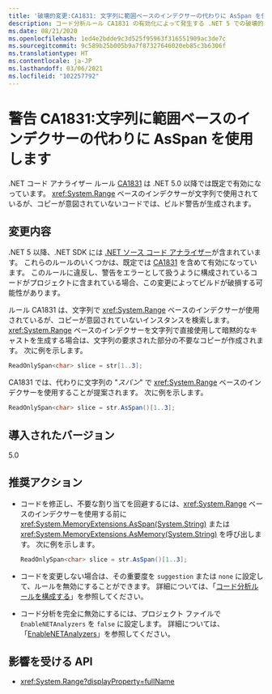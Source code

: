 ```yaml
---
title: '破壊的変更:CA1831: 文字列に範囲ベースのインデクサーの代わりに AsSpan を使用します'
description: コード分析ルール CA1831 の有効化によって発生する .NET 5 での破壊的変更について学習します。
ms.date: 08/21/2020
ms.openlocfilehash: 1ed4e2bdde9c3d525f95963f316551909ac3de7c
ms.sourcegitcommit: 9c589b25b005b9a7f87327646020eb85c3b6306f
ms.translationtype: HT
ms.contentlocale: ja-JP
ms.lasthandoff: 03/06/2021
ms.locfileid: "102257792"
---
```

# <a name="warning-ca1831-use-asspan-instead-of-range-based-indexers-for-string"></a>警告 CA1831:文字列に範囲ベースのインデクサーの代わりに AsSpan を使用します

.NET コード アナライザー ルール [CA1831](/visualstudio/code-quality/ca1831) は .NET 5.0 以降では既定で有効になっています。 <xref:System.Range> ベースのインデクサーが文字列で使用されているが、コピーが意図されていないコードでは、ビルド警告が生成されます。

## <a name="change-description"></a>変更内容

.NET 5 以降、.NET SDK には [.NET ソース コード アナライザー](../../../../fundamentals/code-analysis/overview.md)が含まれています。 これらのルールのいくつかは、既定では [CA1831](/visualstudio/code-quality/ca1831) を含めて有効になっています。 このルールに違反し、警告をエラーとして扱うように構成されているコードがプロジェクトに含まれている場合、この変更によってビルドが破損する可能性があります。

ルール CA1831 は、文字列で <xref:System.Range> ベースのインデクサーが使用されているが、コピーが意図されていないインスタンスを検索します。 <xref:System.Range> ベースのインデクサーを文字列で直接使用して暗黙的なキャストを生成する場合は、文字列の要求された部分の不要なコピーが作成されます。 次に例を示します。

```csharp
ReadOnlySpan<char> slice = str[1..3];
```

CA1831 では、代わりに文字列の "*スパン*" で <xref:System.Range> ベースのインデクサーを使用することが提案されます。 次に例を示します。

```csharp
ReadOnlySpan<char> slice = str.AsSpan()[1..3];
```

## <a name="version-introduced"></a>導入されたバージョン

5.0

## <a name="recommended-action"></a>推奨アクション

- コードを修正し、不要な割り当てを回避するには、<xref:System.Range> ベースのインデクサーを使用する前に <xref:System.MemoryExtensions.AsSpan(System.String)> または <xref:System.MemoryExtensions.AsMemory(System.String)> を呼び出します。 次に例を示します。

  ```csharp
  ReadOnlySpan<char> slice = str.AsSpan()[1..3];
  ```

- コードを変更しない場合は、その重要度を `suggestion` または `none` に設定して、ルールを無効にすることができます。 詳細については、「[コード分析ルールを構成する](../../../../fundamentals/code-analysis/configuration-options.md)」を参照してください。

- コード分析を完全に無効にするには、プロジェクト ファイルで `EnableNETAnalyzers` を `false` に設定します。 詳細については、「[EnableNETAnalyzers](../../../project-sdk/msbuild-props.md#enablenetanalyzers)」を参照してください。

## <a name="affected-apis"></a>影響を受ける API

- <xref:System.Range?displayProperty=fullName>

<!--

### Affected APIs

- `T:System.Range`

### Category

Code analysis

-->
